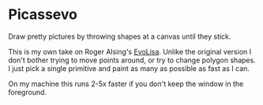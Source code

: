 Picassevo
=========

Draw pretty pictures by throwing shapes at a canvas until they stick.

This is my own take on Roger Alsing's [EvoLisa](http://rogeralsing.com/2008/12/07/genetic-programming-evolution-of-mona-lisa/).  Unlike the original version I don't bother trying to move points around, or try to change polygon shapes.  I just pick a single primitive and paint as many as possible as fast as I can.

On my machine this runs 2-5x faster if you don't keep the window in the foreground.
